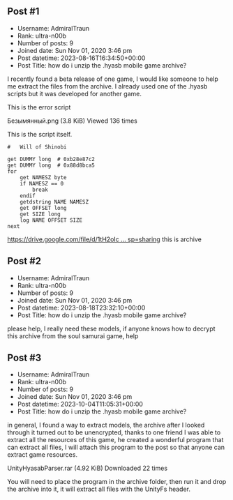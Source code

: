 ## Post #1
- Username: AdmiralTraun
- Rank: ultra-n00b
- Number of posts: 9
- Joined date: Sun Nov 01, 2020 3:46 pm
- Post datetime: 2023-08-16T16:34:50+00:00
- Post Title: how do i unzip the .hyasb mobile game archive?

I recently found a beta release of one game, I would like someone to help me extract the files from the archive.
I already used one of the .hyasb scripts but it was developed for another game.

This is the error script



Безымянный.png (3.8 KiB) Viewed 136 times



This is the script itself.

```
#   Will of Shinobi

get DUMMY long  # 0xb28e87c2
get DUMMY long  # 0x88d8bca5
for
    get NAMESZ byte
    if NAMESZ == 0
        break
    endif
    getdstring NAME NAMESZ
    get OFFSET long
    get SIZE long
    log NAME OFFSET SIZE
next

```

[https://drive.google.com/file/d/1tH2oIc ... sp=sharing](https://drive.google.com/file/d/1tH2oIcdP-KTQ8DwBqNPymB5SAXaFMRNj/view?usp=sharing) this is archive
## Post #2
- Username: AdmiralTraun
- Rank: ultra-n00b
- Number of posts: 9
- Joined date: Sun Nov 01, 2020 3:46 pm
- Post datetime: 2023-08-18T23:32:10+00:00
- Post Title: how do i unzip the .hyasb mobile game archive?

please help, I really need these models, if anyone knows how to decrypt this archive from the soul samurai game, help
## Post #3
- Username: AdmiralTraun
- Rank: ultra-n00b
- Number of posts: 9
- Joined date: Sun Nov 01, 2020 3:46 pm
- Post datetime: 2023-10-04T11:05:31+00:00
- Post Title: how do i unzip the .hyasb mobile game archive?

in general, I found a way to extract models, the archive after I looked through it turned out to be unencrypted, thanks to one friend I was able to extract all the resources of this game, he created a wonderful program that can extract all files, I will attach this program to the post so that anyone can extract game resources.


 UnityHyasabParser.rar
(4.92 KiB) Downloaded 22 times


You will need to place the program in the archive folder, then run it and drop the archive into it, it will extract all files with the UnityFs header.
